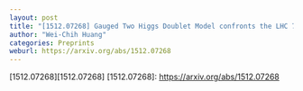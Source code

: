 ```yaml
---
layout: post
title: "[1512.07268] Gauged Two Higgs Doublet Model confronts the LHC 750 GeV diphoton anomaly"
author: "Wei-Chih Huang"
categories: Preprints
weburl: https://arxiv.org/abs/1512.07268
---
```


[1512.07268][1512.07268]
[1512.07268]: https://arxiv.org/abs/1512.07268
